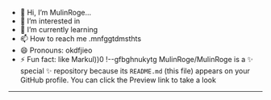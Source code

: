 - 👋 Hi, I’m MulinRoge...
- 👀 I’m interested in 
- 🌱 I’m currently learning
- 📫 How to reach me .mnfggtdmsthts
- 😄 Pronouns: okdfjieo
- ⚡ Fun fact: like Markul))0
!--gfbghnukytg
MulinRoge/MulinRoge is a ✨ special ✨ repository because its `README.md` (this file) appears on your GitHub profile.
You can click the Preview link to take a look 
---
